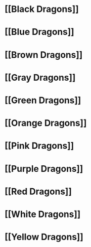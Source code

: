 # [[Black Dragons]]
# [[Blue Dragons]]
# [[Brown Dragons]]
# [[Gray Dragons]]
# [[Green Dragons]]
# [[Orange Dragons]]
# [[Pink Dragons]]
# [[Purple Dragons]]
# [[Red Dragons]]
# [[White Dragons]]
# [[Yellow Dragons]]